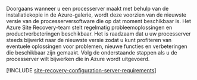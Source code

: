 
Doorgaans wanneer u een processerver maakt met behulp van de installatiekopie in de Azure-galerie, wordt deze voorzien van de nieuwste versie van de processerversoftware die op dat moment beschikbaar is. Het Azure Site Recovery-team stelt regelmatig probleemoplossingen en productverbeteringen beschikbaar. Het is raadzaam dat u uw processerver steeds bijwerkt naar de nieuwste versie zodat u kunt profiteren van eventuele oplossingen voor problemen, nieuwe functies en verbeteringen die beschikbaar zijn gemaakt. Volg de onderstaande stappen als u de processerver wilt bijwerken die in Azure wordt uitgevoerd.

[!INCLUDE [site-recovery-configuration-server-requirements](site-recovery-vmware-upgrade-process-server-internal.md)]


<!--HONumber=Feb17_HO4-->


